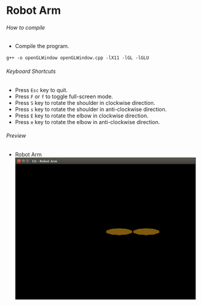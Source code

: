 Robot Arm
=========

###### How to compile

- Compile the program.

```
g++ -o openGLWindow openGLWindow.cpp -lX11 -lGL -lGLU
```

###### Keyboard Shortcuts
- Press ```Esc``` key to quit.
- Press ```F``` or ```f``` to toggle full-screen mode.
- Press ```S``` key to rotate the shoulder in clockwise direction.
- Press ```s``` key to rotate the shoulder in anti-clockwise direction.
- Press ```E``` key to rotate the elbow in clockwise direction.
- Press ```e``` key to rotate the elbow in anti-clockwise direction.

###### Preview
- Robot Arm
![robotArm][robotArm-image]

<!-- Image declaration -->

[robotArm-image]: ./preview/robotArm.png "Robot Arm"
